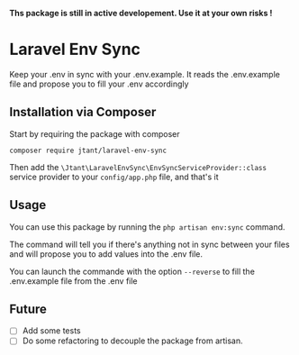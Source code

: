 **Ths package is still in active developement. Use it at your own risks !**

# Laravel Env Sync

Keep your .env in sync with your .env.example. It reads the .env.example file and propose you to fill your .env accordingly

## Installation via Composer

Start by requiring the package with composer

```
composer require jtant/laravel-env-sync
```

Then add the `\Jtant\LaravelEnvSync\EnvSyncServiceProvider::class` service provider to your `config/app.php` file, and that's it

## Usage

You can use this package by running the `php artisan env:sync` command.

The command will tell you if there's anything not in sync between your files and will propose you to add values into the .env file.

You can launch the commande with the option `--reverse` to fill the .env.example file from the .env file

## Future

- [ ] Add some tests
- [ ] Do some refactoring to decouple the package from artisan.

